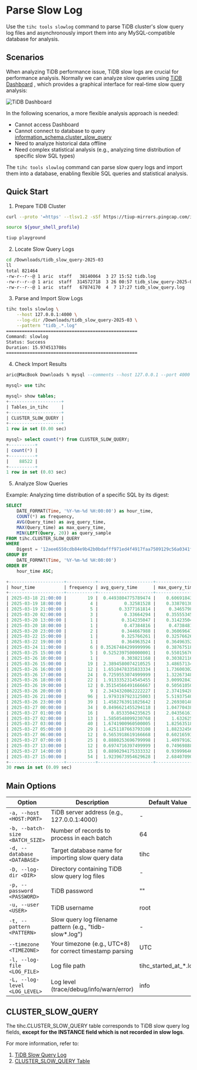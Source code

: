 # Parse Slow Log

Use the `tihc tools slowlog` command to parse TiDB cluster's slow query log files and asynchronously import them into any MySQL-compatible database for analysis.

## Scenarios

When analyzing TiDB performance issue, TiDB slow logs are crucial for performance analysis. Normally we can analyze slow queries using [TiDB Dashboard](https://docs.pingcap.com/tidb/v7.5/dashboard-slow-query/) , which provides a graphical interface for real-time slow query analysis:

![TiDB Dashboard](https://docs-download.pingcap.com/media/images/docs-cn/dashboard/dashboard-slow-queries-list1-v620.png)

In the following scenarios, a more flexible analysis approach is needed:
- Cannot access Dashboard
- Cannot connect to database to query [information_schema.cluster_slow_query](https://docs.pingcap.com/tidb/v7.5/information-schema-slow-query/#cluster_slow_query-table)
- Need to analyze historical data offline
- Need complex statistical analysis (e.g., analyzing time distribution of specific slow SQL types)

The `tihc tools slowlog` command can parse slow query logs and import them into a database, enabling flexible SQL queries and statistical analysis.

## Quick Start

1. Prepare TiDB Cluster

```bash
curl --proto '=https' --tlsv1.2 -sSf https://tiup-mirrors.pingcap.com/install.sh | sh

source ${your_shell_profile}

tiup playground
```

2. Locate Slow Query Logs

```bash
cd /Downloads/tidb_slow_query-2025-03
ll
total 821464
-rw-r--r--@ 1 aric  staff   38140064  3 27 15:52 tidb.log
-rw-r--r--@ 1 aric  staff  314572718  3 26 00:57 tidb_slow_query-2025-03-25T16-57-07.979.log
-rw-r--r--@ 1 aric  staff   67874170  4  7 17:27 tidb_slow_query.log
```

3. Parse and Import Slow Logs

```bash
tihc tools slowlog \
    --host 127.0.0.1:4000 \
    --log-dir /Downloads/tidb_slow_query-2025-03 \
    --pattern "tidb_.*.log"
==================================================
Command: slowlog
Status: Success
Duration: 15.974513708s
==================================================
```

4. Check Import Results

```sql
aric@MacBook Downloads % mysql --comments --host 127.0.0.1 --port 4000 -u root                         

mysql> use tihc

mysql> show tables;
+--------------------+
| Tables_in_tihc     |
+--------------------+
| CLUSTER_SLOW_QUERY |
+--------------------+
1 row in set (0.00 sec)

mysql> select count(*) from CLUSTER_SLOW_QUERY;
+----------+
| count(*) |
+----------+
|    88522 |
+----------+
1 row in set (0.03 sec)
```

5. Analyze Slow Queries

Example: Analyzing time distribution of a specific SQL by its digest:

```sql
SELECT 
    DATE_FORMAT(Time, '%Y-%m-%d %H:00:00') as hour_time,
    COUNT(*) as frequency,
    AVG(Query_time) as avg_query_time,
    MAX(Query_time) as max_query_time,
    MIN(LEFT(Query, 20)) as query_sample
FROM tihc.CLUSTER_SLOW_QUERY 
WHERE 
    Digest = '12aee6550cdb84e9b42b0bdafff971ed4f4917faa7509129c56a0341fc127050'
GROUP BY 
    DATE_FORMAT(Time, '%Y-%m-%d %H:00:00')
ORDER BY 
    hour_time ASC;

+---------------------+-----------+---------------------+----------------+----------------------+
| hour_time           | frequency | avg_query_time      | max_query_time | query_sample         |
+---------------------+-----------+---------------------+----------------+----------------------+
| 2025-03-18 21:00:00 |        19 |  0.4493804775789474 |    0.606918439 | select user_id,base_ |
| 2025-03-19 18:00:00 |         4 |          0.32581528 |    0.338701305 | select user_id,base_ |
| 2025-03-19 21:00:00 |         5 |        0.3377161814 |     0.34657984 | select user_id,base_ |
| 2025-03-20 02:00:00 |         3 |          0.33664294 |    0.355553451 | select user_id,base_ |
| 2025-03-20 13:00:00 |         1 |         0.314235047 |    0.314235047 | select user_id,base_ |
| 2025-03-20 18:00:00 |         1 |          0.47384816 |     0.47384816 | select user_id,base_ |
| 2025-03-20 23:00:00 |         2 |         0.344667988 |    0.360696473 | select user_id,base_ |
| 2025-03-22 15:00:00 |         1 |         0.325766261 |    0.325766261 | select user_id,base_ |
| 2025-03-22 19:00:00 |         1 |         0.364963524 |    0.364963524 | select user_id,base_ |
| 2025-03-24 11:00:00 |         6 | 0.35267484299999996 |    0.387675187 | select user_id,base_ |
| 2025-03-25 15:00:00 |         5 |  0.5252397500000001 |    0.550156766 | select user_id,base_ |
| 2025-03-26 10:00:00 |         1 |         0.303821168 |    0.303821168 | select user_id,base_ |
| 2025-03-26 15:00:00 |        19 |  2.3894580074210525 |    3.486571348 | select user_id,base_ |
| 2025-03-26 16:00:00 |        12 |  1.6510478335833334 |    1.736003024 | select user_id,base_ |
| 2025-03-26 17:00:00 |        24 |  0.7259553074999999 |    1.322673489 | select user_id,base_ |
| 2025-03-26 18:00:00 |        22 |  1.9133352314545455 |    3.009928439 | select user_id,base_ |
| 2025-03-26 19:00:00 |        12 | 0.35154566491666667 |    0.505610509 | select user_id,base_ |
| 2025-03-26 20:00:00 |         9 |  2.3434320862222227 |    2.374194282 | select user_id,base_ |
| 2025-03-26 21:00:00 |        96 |  1.9793197923125003 |    5.519375406 | select user_id,base_ |
| 2025-03-26 23:00:00 |        39 |  1.4582763911025642 |    2.269301483 | select user_id,base_ |
| 2025-03-27 00:00:00 |        34 |  0.8496621455294118 |    1.047704387 | select user_id,base_ |
| 2025-03-27 01:00:00 |        16 |     0.8533504235625 |    2.043561618 | select user_id,base_ |
| 2025-03-27 02:00:00 |        13 |  1.5850548099230768 |      1.6326255 | select user_id,base_ |
| 2025-03-27 03:00:00 |        40 |  1.6741900960500005 |    1.825635187 | select user_id,base_ |
| 2025-03-27 05:00:00 |        29 |  1.4251187663793108 |    1.882324567 | select user_id,base_ |
| 2025-03-27 06:00:00 |        12 |  0.5653918619166668 |    0.602165939 | select user_id,base_ |
| 2025-03-27 07:00:00 |        25 |  0.8880253696799998 |    1.409791623 | select user_id,base_ |
| 2025-03-27 13:00:00 |        12 |  0.6974716397499999 |    0.749698881 | select user_id,base_ |
| 2025-03-27 14:00:00 |        15 |  0.8890294175333332 |    0.939996461 | select user_id,base_ |
| 2025-03-27 15:00:00 |        54 |  1.9239673954629628 |    2.684070904 | select user_id,base_ |
+---------------------+-----------+---------------------+----------------+----------------------+
30 rows in set (0.09 sec)
```

## Main Options

| Option | Description | Default Value |
|--------|-------------|---------------|
| `-a, --host <HOST:PORT>` | TiDB server address (e.g., 127.0.0.1:4000) | - |
| `-b, --batch-size <BATCH_SIZE>` | Number of records to process in each batch | 64 |
| `-d, --database <DATABASE>` | Target database name for importing slow query data | tihc |
| `-D, --log-dir <DIR>` | Directory containing TiDB slow query log files | - |
| `-p, --password <PASSWORD>` | TiDB password | "" |
| `-u, --user <USER>` | TiDB username | root |
| `-t, --pattern <PATTERN>` | Slow query log filename pattern (e.g., "tidb-slow*.log") | - |
| `--timezone <TIMEZONE>` | Your timezone (e.g., UTC+8) for correct timestamp parsing | UTC |
| `-l, --log-file <LOG_FILE>` | Log file path | tihc_started_at_*.log |
| `-L, --log-level <LOG_LEVEL>` | Log level (trace/debug/info/warn/error) | info |

## CLUSTER_SLOW_QUERY

The tihc.CLUSTER_SLOW_QUERY table corresponds to TiDB slow query log fields, **except for the INSTANCE field which is not recorded in slow logs**.

For more information, refer to:
1. [TiDB Slow Query Log](https://docs.pingcap.com/tidb/v7.5/identify-slow-queries)
2. [CLUSTER_SLOW_QUERY Table](https://docs.pingcap.com/tidb/stable/information-schema-slow-query/#cluster_slow_query-table)
